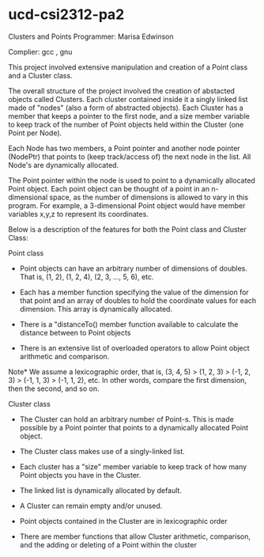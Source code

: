 # ucd-csi2312-pa2
Clusters and Points
Programmer: Marisa Edwinson

Complier: gcc , gnu

This project involved extensive manipulation and creation of a Point class and a Cluster class. 

The overall structure of the project involved the creation of abstacted objects called Clusters. Each cluster contained inside it a singly linked list made of "nodes" (also a form of abstracted objects). Each 
Cluster has a member that keeps a pointer to the first node, and a size member variable to keep track of the number of Point objects held within the Cluster (one Point per Node). 

Each Node has two members, a Point pointer and another node pointer (NodePtr) that points to (keep track/access of) the next node in the list. All Node's are dynamically allocated. 

The Point pointer within the node is used to point to a dynamically allocated Point object. Each point object can be thought of a point in an n-dimensional space, as the number of dimensions is allowed to vary in this program. For example, a 3-dimensional Point object would have member variables x,y,z to represent its coordinates.

Below is a description of the features for both the Point class and Cluster Class:


Point class

-  Point objects can have an arbitrary number of dimensions of doubles. That is, (1, 2), (1, 2, 4), (2, 3, ..., 5, 6), etc. 

-  Each has a member function specifying the value of the dimension for that point and an array of doubles to hold the coordinate values for each dimension. This array is dynamically allocated.
 
-  There is a "distanceTo() member function available to calculate the distance between to Point objects
 
-  There is an extensive list of overloaded operators to allow Point object arithmetic and comparison. 

Note*       We assume a lexicographic order, that is, (3, 4, 5) > (1, 2, 3) > (-1, 2, 3) > (-1, 1, 3) > (-1, 1, 2), etc. In other words, compare the first dimension, then the second, and so on.




Cluster class

-    The Cluster can hold an arbitrary number of Point-s. This is made possible by a Point pointer that points to a dynamically allocated Point object. 
   
-   The Cluster class makes use of a singly-linked list.

-   Each cluster has a "size" member variable to keep track of how many Point objects you have in the Cluster.

-   The linked list is dynamically allocated by default.

-   A Cluster can remain empty and/or unused.

-   Point objects contained in the Cluster are in lexicographic order 

-   There are member functions that allow Cluster arithmetic, comparison, and the adding or deleting of a Point within the cluster



